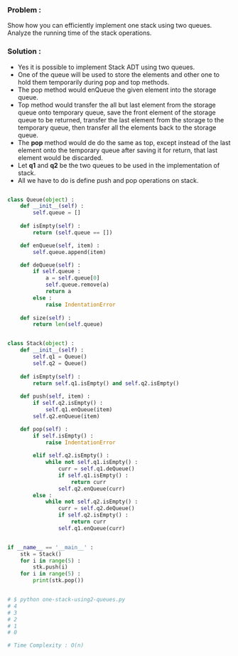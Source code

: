 ### Problem : 

Show how you can efficiently implement one stack using two queues. Analyze the running time of the stack operations.

### Solution : 
- Yes it is possible to implement Stack ADT using two queues.  
- One of the queue will be used to store the elements and other one to hold them temporarily during pop and top methods.
- The pop method would enQueue the given element into the storage queue.
- Top method would transfer the all but last element from the storage queue onto temporary queue, save the front element of 
the storage queue to be returned, transfer the last element from the storage to the temporary queue, then transfer all the elements back
to the storage queue. 
- The __pop__ method would de do the same as top, except instead of the last element onto the temporary queue after saving it for return, that
last element would be discarded.
- Let __q1__ and __q2__ be the two queues to be used in the implementation of stack. 
- All we have to do is define push and pop operations on stack.

``` python

class Queue(object) :
    def __init__(self) :
        self.queue = []
    
    def isEmpty(self) :
        return (self.queue == [])

    def enQueue(self, item) :
        self.queue.append(item)

    def deQueue(self) :
        if self.queue :
            a = self.queue[0]
            self.queue.remove(a)
            return a
        else :
            raise IndentationError
    
    def size(self) :
        return len(self.queue)


class Stack(object) :
    def __init__(self) :
        self.q1 = Queue()
        self.q2 = Queue()
    
    def isEmpty(self) :
        return self.q1.isEmpty() and self.q2.isEmpty()
    
    def push(self, item) :
        if self.q2.isEmpty() :
            self.q1.enQueue(item)
        self.q2.enQueue(item)

    def pop(self) :
        if self.isEmpty() :
            raise IndentationError
        
        elif self.q2.isEmpty() :
            while not self.q1.isEmpty() :
                curr = self.q1.deQueue()
                if self.q1.isEmpty() :
                    return curr
                self.q2.enQueue(curr)
        else :
            while not self.q2.isEmpty() :
                curr = self.q2.deQueue()
                if self.q2.isEmpty() :
                    return curr
                self.q1.enQueue(curr)


if __name__ == '__main__' :
    stk = Stack()
    for i in range(5) :
        stk.push(i)
    for i in range(5) :
        print(stk.pop())


# $ python one-stack-using2-queues.py 
# 4
# 3
# 2
# 1
# 0

# Time Complexity : O(n)
```
